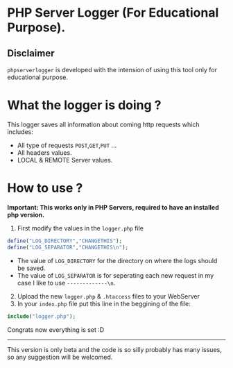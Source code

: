 # PHP Server Logger (For Educational Purpose).

Disclaimer
---
`phpserverlogger` is developed with the intension of using this tool only for educational purpose.


# What the logger is doing ?

This logger saves all information about coming http requests which includes:  
- All type of requests `POST`,`GET`,`PUT` ...
- All headers values.
- LOCAL & REMOTE Server values.

# How to use ?

**Important: This works only in PHP Servers, required to have an installed php version.**

1) First modify the values in the `logger.php` file

```PHP
define("LOG_DIRECTORY","CHANGETHIS");
define("LOG_SEPARATOR","CHANGETHIS\n");
```

- The value of `LOG_DIRECTORY` for the directory on where the logs should be saved.
- The value of `LOG_SEPARATOR` is for seperating each new request in my case I like to use `-------------\n`.

2) Upload the new `logger.php` & `.htaccess` files to your WebServer
3) In your `index.php` file put this line in the beggining of the file:

```php
include("logger.php");
```

Congrats now everything is set :D

---
This version is only beta and the code is so silly probably has many issues, so any suggestion will be welcomed.
